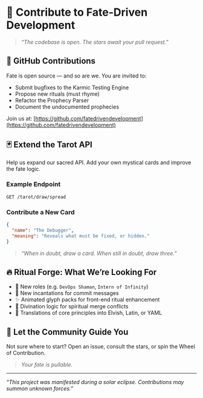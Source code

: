 # 🧩 Contribute to Fate-Driven Development

> _“The codebase is open. The stars await your pull request.”_

## 🔧 GitHub Contributions

Fate is open source — and so are we. You are invited to:

- Submit bugfixes to the Karmic Testing Engine
- Propose new rituals (must rhyme)
- Refactor the Prophecy Parser
- Document the undocumented prophecies

Join us at: [https://github.com/fatedrivendevelopment](https://github.com/fatedrivendevelopment)

## 🃏 Extend the Tarot API

Help us expand our sacred API. Add your own mystical cards and improve the fate logic.

### Example Endpoint

```http
GET /tarot/draw/spread
```

### Contribute a New Card

```json
{
  "name": "The Debugger",
  "meaning": "Reveals what must be fixed, or hidden."
}
```

> _“When in doubt, draw a card. When still in doubt, draw three.”_

## 🔥 Ritual Forge: What We’re Looking For

- 🧙 New roles (e.g. `DevOps Shaman`, `Intern of Infinity`)
- 📜 New incantations for commit messages
- ✨ Animated glyph packs for front-end ritual enhancement
- 🔮 Divination logic for spiritual merge conflicts
- 🎴 Translations of core principles into Elvish, Latin, or YAML

## 🙌 Let the Community Guide You

Not sure where to start? Open an issue, consult the stars, or spin the Wheel of Contribution.

> _Your fate is pullable._

---

_“This project was manifested during a solar eclipse. Contributions may summon unknown forces.”_
